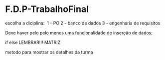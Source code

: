 # F.D.P-TrabalhoFinal

escolha a diciplina: 
1 - PO
2 - banco de dados
3 - engenharia de requisitos

Deve haver pelo pelo menos uma funcionalidade de inserção de dados;

if else LEMBRAR!!!
MATRIZ


metodo para mostrar os detalhes da turma 